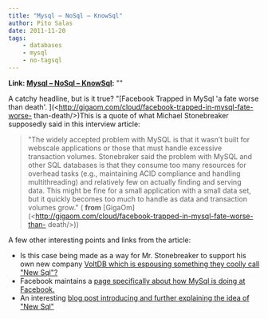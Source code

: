 ```yaml
---
title: "Mysql – NoSql – KnowSql"
author: Pito Salas
date: 2011-11-20
tags:
    - databases
    - mysql
    - no-tagsql
---
```


**Link: [Mysql – NoSql – KnowSql](None):** ""



A catchy headline, but is it true? "[Facebook Trapped in MySql 'a fate worse
than death'. ](<http://gigaom.com/cloud/facebook-trapped-in-mysql-fate-worse-
than-death/>)This is a quote of what Michael Stonebreaker supposedly said in
this interview article:

> "The widely accepted problem with MySQL is that it wasn’t built for webscale
> applications or those that must handle excessive transaction volumes.
> Stonebraker said the problem with MySQL and other SQL databases is that they
> consume too many resources for overhead tasks (e.g., maintaining ACID
> compliance and handling multithreading) and relatively few on actually
> finding and serving data. This might be fine for a small application with a
> small data set, but it quickly becomes too much to handle as data and
> transaction volumes grow." ( **from**
> [GigaOm](<http://gigaom.com/cloud/facebook-trapped-in-mysql-fate-worse-than-
> death/>))

A few other interesting points and links from the article:

  * Is this case being made as a way for Mr. Stonebreaker to support his own new company [VoltDB which is espousing something they coolly call "New Sql"?](<http://voltdb.com/>)
  * Facebook maintains a [page specifically about how MySql is doing at Facebook.](<http://www.facebook.com/MySQLatFacebook>)
  * An interesting [blog post introducing and further explaining the idea of "New Sql"](<http://blogs.the451group.com/information_management/2011/04/06/what-we-talk-about-when-we-talk-about-newsql/>)



